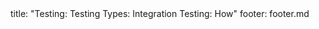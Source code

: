 <frontmatter>
title: "Testing: Testing Types: Integration Testing: How"
footer: footer.md
</frontmatter>

<include src="navbar.md" boilerplate />

<include src="unit-inPage-asFlat.md" boilerplate />